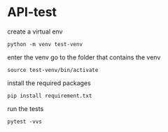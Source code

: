# API-test

create a virtual env
```
python -m venv test-venv
```

enter the venv
go to the folder that contains the venv
```
source test-venv/bin/activate
```

install the required packages
```
pip install requirement.txt
```

run the tests
```
pytest -vvs
```
